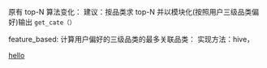 原有 top-N 算法变化：
建议：按品类求 top-N 并以模块化(按照用户三级品类偏好)输出 `get_cate（）`

feature_based:
计算用户偏好的三级品类的最多关联品类：
实现方法：hive，


[hello](#todo:)
